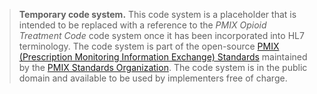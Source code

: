 <blockquote class="note-to-balloters">
<p>
 <b>Temporary code system.</b> This code system is a placeholder that is intended to be replaced with a reference to the <i>PMIX Opioid Treatment Code</i> code system once it has been incorporated into HL7 terminology. 
 The code system is part of the open-source <a href="https://www.pdmpassist.org/PMIX/Standards">PMIX (Prescription Monitoring Information Exchange) Standards</a> maintained by the <a href="https://www.pdmpassist.org/PMIX">PMIX Standards Organization</a>. The code system is in the public domain and available to be used by implementers free of charge.
</p>
</blockquote>

<p></p>
